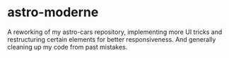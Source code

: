 # astro-moderne
A reworking of my astro-cars repository, implementing more UI tricks and restructuring certain elements for better responsiveness. And generally cleaning up my code from past mistakes.
